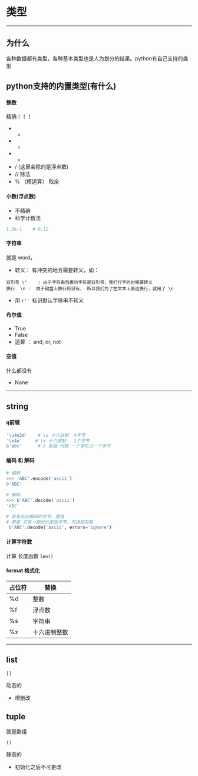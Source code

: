 # 类型
---
## 为什么
各种数据都有类型，各种基本类型也是人为划分的结果。python有自己支持的类型

## python支持的内置类型(有什么)
#### 整数
精确！！！
* +
* -
* *
* / (这里会除的是浮点数)
* // 除法
* % （模运算）  取余

#### 小数(浮点数)
* 不精确
* 科学计数法
```py
1.2e-1    # 0.12
```

#### 字符串
就是 word，
* 转义： 有冲突的地方需要转义，如：
```
双引号 \"    : 由于字符串包裹的字符是双引号，我们打字的时候要转义
换行  \n :  由于键盘上换行符没有， 所以我们为了在文本上表达换行，就用了 \n

```
* 用 ```r'' ```标识默认字符串不转义

#### 布尔值
* True
* False
* 运算 ： and, or, not


#### 空值
什么都没有
* None

----
## string
#### q前缀
```py
'\u4e2d'    # \u 十六进制  4字节
'\x4e'     # \x 十六进制   1个字节
b'abc'      # b 前缀 代表 一个字符占一个字节
```

#### 编码 和 解码
```py
# 编码
>>> 'ABC'.encode('ascii')
b'ABC'
```
```py
# 解码
>>> b'ABC'.decode('ascii')
'ABC'

# 若有无法解码的字节，报错
# 若是 只有一部分的无效字节，可选择忽略
 b'ABC'.decode('ascii', errors='ignore')
```

#### 计算字符数
计算 长度函数  ```len()```


#### format 格式化

占位符 | 替换
-|-
%d | 整数
%f | 浮点数
%s | 字符串
%x | 十六进制整数

---
## list
```
[]
```
动态的
* 增删改

## tuple
就是数组
```
()
```
静态的
* 初始化之后不可更改
